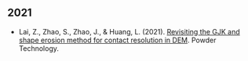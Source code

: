 ## 2021

- Lai, Z., Zhao, S., Zhao, J., & Huang, L. (2021). [Revisiting the GJK and shape erosion method for contact resolution in DEM](https://www.sciencedirect.com/science/article/pii/S0032591021007555). Powder Technology.